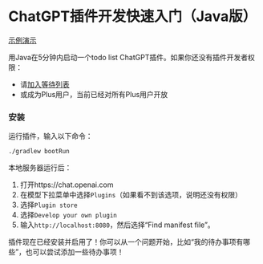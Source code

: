# ChatGPT插件开发快速入门（Java版）

[示例演示](example/README.md)

用Java在5分钟内启动一个todo list ChatGPT插件。如果你还没有插件开发者权限：

* 请[加入等待列表](https://openai.com/waitlist/plugins)
* 或成为Plus用户，当前已经对所有Plus用户开放

### 安装

运行插件，输入以下命令：

```bash
./gradlew bootRun
```

本地服务器运行后：

1. 打开https://chat.openai.com
2. 在模型下拉菜单中选择`Plugins`（如果看不到该选项，说明还没有权限）
3. 选择`Plugin store`
4. 选择`Develop your own plugin`
5. 输入`http://localhost:8080`，然后选择“Find manifest file”。

插件现在已经安装并启用了！你可以从一个问题开始，比如“我的待办事项有哪些”，也可以尝试添加一些待办事项！